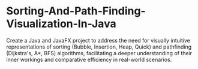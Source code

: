 # Sorting-And-Path-Finding-Visualization-In-Java
Create a Java and JavaFX project to address the need for visually intuitive representations of sorting (Bubble, Insertion, Heap, Quick) and pathfinding (Dijkstra's, A*, BFS) algorithms, facilitating a deeper understanding of their inner workings and comparative efficiency in real-world scenarios.
